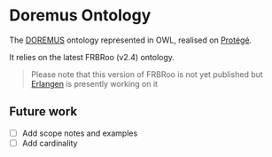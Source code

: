 # Doremus Ontology

The [DOREMUS](http://www.doremus.org) ontology represented in OWL, realised on [Protégé](http://protege.stanford.edu/).

It relies on the latest FRBRoo (v2.4) ontology.

> Please note that this version of FRBRoo is not yet published but [Erlangen](http://erlangen-crm.org/) is presently working on it

## Future work

- [ ] Add scope notes and examples
- [ ] Add cardinality
